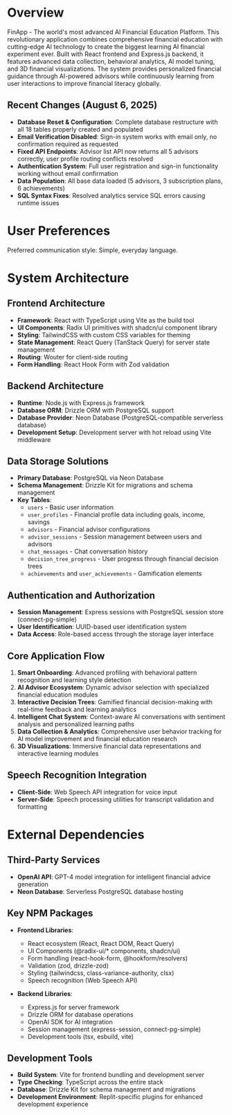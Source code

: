 # Overview

FinApp - The world's most advanced AI Financial Education Platform. This revolutionary application combines comprehensive financial education with cutting-edge AI technology to create the biggest learning AI financial experiment ever. Built with React frontend and Express.js backend, it features advanced data collection, behavioral analytics, AI model tuning, and 3D financial visualizations. The system provides personalized financial guidance through AI-powered advisors while continuously learning from user interactions to improve financial literacy globally.

## Recent Changes (August 6, 2025)
- **Database Reset & Configuration**: Complete database restructure with all 18 tables properly created and populated
- **Email Verification Disabled**: Sign-in system works with email only, no confirmation required as requested
- **Fixed API Endpoints**: Advisor list API now returns all 5 advisors correctly, user profile routing conflicts resolved
- **Authentication System**: Full user registration and sign-in functionality working without email confirmation
- **Data Population**: All base data loaded (5 advisors, 3 subscription plans, 6 achievements)
- **SQL Syntax Fixes**: Resolved analytics service SQL errors causing runtime issues

# User Preferences

Preferred communication style: Simple, everyday language.

# System Architecture

## Frontend Architecture
- **Framework**: React with TypeScript using Vite as the build tool
- **UI Components**: Radix UI primitives with shadcn/ui component library
- **Styling**: TailwindCSS with custom CSS variables for theming
- **State Management**: React Query (TanStack Query) for server state management
- **Routing**: Wouter for client-side routing
- **Form Handling**: React Hook Form with Zod validation

## Backend Architecture
- **Runtime**: Node.js with Express.js framework
- **Database ORM**: Drizzle ORM with PostgreSQL support
- **Database Provider**: Neon Database (PostgreSQL-compatible serverless database)
- **Development Setup**: Development server with hot reload using Vite middleware

## Data Storage Solutions
- **Primary Database**: PostgreSQL via Neon Database
- **Schema Management**: Drizzle Kit for migrations and schema management
- **Key Tables**:
  - `users` - Basic user information
  - `user_profiles` - Financial profile data including goals, income, savings
  - `advisors` - Financial advisor configurations
  - `advisor_sessions` - Session management between users and advisors
  - `chat_messages` - Chat conversation history
  - `decision_tree_progress` - User progress through financial decision trees
  - `achievements` and `user_achievements` - Gamification elements

## Authentication and Authorization
- **Session Management**: Express sessions with PostgreSQL session store (connect-pg-simple)
- **User Identification**: UUID-based user identification system
- **Data Access**: Role-based access through the storage layer interface

## Core Application Flow
1. **Smart Onboarding**: Advanced profiling with behavioral pattern recognition and learning style detection
2. **AI Advisor Ecosystem**: Dynamic advisor selection with specialized financial education modules
3. **Interactive Decision Trees**: Gamified financial decision-making with real-time feedback and learning analytics
4. **Intelligent Chat System**: Context-aware AI conversations with sentiment analysis and personalized learning paths
5. **Data Collection & Analytics**: Comprehensive user behavior tracking for AI model improvement and financial education research
6. **3D Visualizations**: Immersive financial data representations and interactive learning modules

## Speech Recognition Integration
- **Client-Side**: Web Speech API integration for voice input
- **Server-Side**: Speech processing utilities for transcript validation and formatting

# External Dependencies

## Third-Party Services
- **OpenAI API**: GPT-4 model integration for intelligent financial advice generation
- **Neon Database**: Serverless PostgreSQL database hosting

## Key NPM Packages
- **Frontend Libraries**:
  - React ecosystem (React, React DOM, React Query)
  - UI Components (@radix-ui/* components, shadcn/ui)
  - Form handling (react-hook-form, @hookform/resolvers)
  - Validation (zod, drizzle-zod)
  - Styling (tailwindcss, class-variance-authority, clsx)
  - Speech recognition (Web Speech API)

- **Backend Libraries**:
  - Express.js for server framework
  - Drizzle ORM for database operations
  - OpenAI SDK for AI integration
  - Session management (express-session, connect-pg-simple)
  - Development tools (tsx, esbuild, vite)

## Development Tools
- **Build System**: Vite for frontend bundling and development server
- **Type Checking**: TypeScript across the entire stack
- **Database**: Drizzle Kit for schema management and migrations
- **Development Environment**: Replit-specific plugins for enhanced development experience